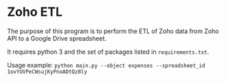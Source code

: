 # Zoho ETL

The purpose of this program is to perform the ETL of Zoho data from Zoho API to a Google Drive spreadsheet.

It requires python 3 and the set of packages listed in `requirements.txt`.

Usage example: `python main.py --object expenses --spreadsheet_id 1ovYUVPeCWsujKyPnoADtQz8ly`
